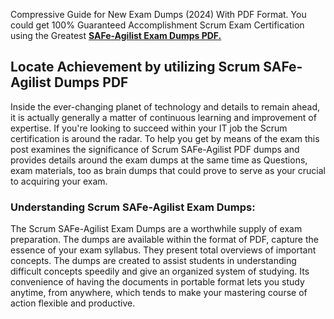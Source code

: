 <p>Compressive Guide for New Exam Dumps (2024) With PDF Format. You could get 100% Guaranteed Accomplishment Scrum Exam Certification using the Greatest <strong><a href="https://www.certscloud.com/SAFe-Agilist-dumps-pdf.html">SAFe-Agilist Exam Dumps PDF.</a></strong></p>
<h2><strong>Locate Achievement by utilizing Scrum SAFe-Agilist Dumps PDF</strong></h2>
<p>Inside the ever-changing planet of technology and details to remain ahead, it is actually generally a matter of continuous learning and improvement of expertise. If you're looking to succeed within your IT job the Scrum certification is around the radar. To help you get by means of the exam this post examines the significance of Scrum SAFe-Agilist PDF dumps and provides details around the exam dumps at the same time as Questions, exam materials, too as brain dumps that could prove to serve as your crucial to acquiring your exam.</p>
<h3><strong>Understanding Scrum SAFe-Agilist Exam Dumps:</strong></h3>
<p>The Scrum SAFe-Agilist Exam Dumps are a worthwhile supply of exam preparation. The dumps are available within the format of PDF, capture the essence of your exam syllabus. They present total overviews of important concepts. The dumps are created to assist students in understanding difficult concepts speedily and give an organized system of studying. Its convenience of having the documents in portable format lets you study anytime, from anywhere, which tends to make your mastering course of action flexible and productive.</p>

